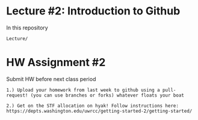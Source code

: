 # Lecture #2: Introduction to Github

In this repository 

```
Lecture/
```
# HW Assignment #2

Submit HW before next class period

```
1.) Upload your homework from last week to github using a pull-request! (you can use branches or forks) whatever floats your boat 

2.) Get on the STF allocation on hyak! Follow instructions here: https://depts.washington.edu/uwrcc/getting-started-2/getting-started/
```
